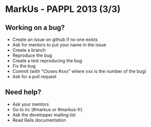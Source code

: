 MarkUs  - PAPPL 2013 (3/3)
=====================

Working on a bug?
------------------
- Create an issue on github if no one exists
- Ask for mentors to put your name in the issue
- Create a branch
- Reproduce the bug
- Create a test reproducing the bug
- Fix the bug
- Commit (with "Closes #xxx" where xxx is the number of the bug)
- Ask for a pull request

Need help?
---------

- Ask your mentors
- Go to irc (#markus or #markus-fr)
- Ask the developper mailing list
- Read Rails documentation
